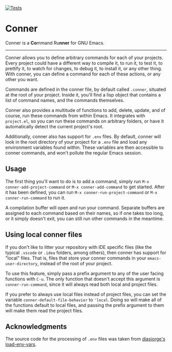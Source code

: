 [![Tests](https://github.com/tralph3/conner/actions/workflows/tests.yml/badge.svg)](https://github.com/tralph3/conner/actions/workflows/tests.yml)


# Conner

Conner is a **Co**mmand Ru**nner** for GNU Emacs.

---

Conner allows you to define arbitrary commands for each of your
projects. Every project could have a different way to compile it, to
run it, to test it, to prettify it, to watch for changes, to debug it,
to install it, or any other thing. With conner, you can define a
command for each of these actions, or any other you want.

Commands are defined in the conner file, by default called `.conner`,
situated at the root of your project. Inside it, you'll find a lisp
object that contains a list of command names, and the commands
themselves.

Conner also provides a multitude of functions to add, delete, update,
and of course, run these commands from within Emacs. It integrates
with `project.el`, so you can run these commands on arbitrary folders,
or have it automatically detect the current project's root.

Additionally, conner also has support for `.env` files. By default,
conner will look in the root directory of your project for a `.env`
file and load any environment variables found within. These variables
are then accessible to conner commands, and won't pollute the regular
Emacs session.


## Usage

The first thing you'll want to do is to add a command, simply run `M-x
conner-add-project-command` or `M-x conner-add-command` to get
started. After it has been defined, you can run `M-x
conner-run-project-command` or `M-x conner-run-command` to run it.

A compilation buffer will open and run your command. Separate buffers
are assigned to each command based on their names, so if one takes too
long, or it simply doesn't exit, you can still run other commands in
the meantime.


## Using local conner files

If you don't like to litter your repository with IDE specific files
(like the typical `.vscode` or `.idea` folders, among others), then
conner has support for "local" files. That is, files that store your
conner commands in your `emacs-user-directory`, instead of the root of
your project.

To use this feature, simply pass a prefix argument to any of the user
facing functions with `C-u`. The only function that doesn't accept
this argument is `conner-run-command`, since it will always read both
local and project files.

If you prefer to always use local files instead of project files, you
can set the variable `conner-default-file-behavior` to `'local`. Doing
so will make all of the functions default to local files, and passing
the prefix argument to them will make them read the project files.

## Acknowledgments

The source code for the processing of `.env` files was taken from
[diasjorge's load-env-vars](https://github.com/diasjorge/emacs-load-env-vars).
